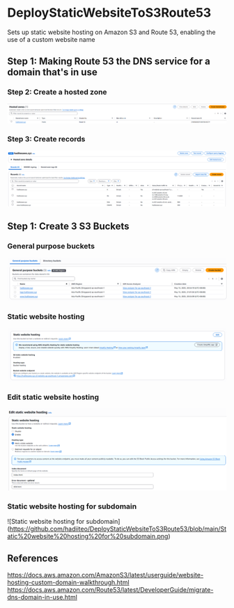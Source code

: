 # DeployStaticWebsiteToS3Route53
Sets up static website hosting on Amazon S3 and Route 53, enabling the use of a custom website name


## Step 1: Making Route 53 the DNS service for a domain that's in use

### Step 2: Create a hosted zone
![Hosted zones](https://github.com/hadiiteo/DeployStaticWebsiteToS3Route53/blob/main/Hosted%20zones.png)

### Step 3: Create records
![4 records in Hosted zones](https://github.com/hadiiteo/DeployStaticWebsiteToS3Route53/blob/main/4%20records%20in%20Hosted%20zones.png)

## Step 1: Create 3 S3 Buckets

### General purpose buckets
![3 General purpose buckets](https://github.com/hadiiteo/DeployStaticWebsiteToS3Route53/blob/main/General%20purpose%20buckets.png)

### Static website hosting
![Static website hosting](https://github.com/hadiiteo/DeployStaticWebsiteToS3Route53/blob/main/Static%20website%20hosting.png)

### Edit static website hosting
![Edit static website hosting](https://github.com/hadiiteo/DeployStaticWebsiteToS3Route53/blob/main/Edit%20static%20website%20hosting.png)

### Static website hosting for subdomain
![Static website hosting for subdomain] (https://github.com/hadiiteo/DeployStaticWebsiteToS3Route53/blob/main/Static%20website%20hosting%20for%20subdomain.png)

## References 
https://docs.aws.amazon.com/AmazonS3/latest/userguide/website-hosting-custom-domain-walkthrough.html
https://docs.aws.amazon.com/Route53/latest/DeveloperGuide/migrate-dns-domain-in-use.html
